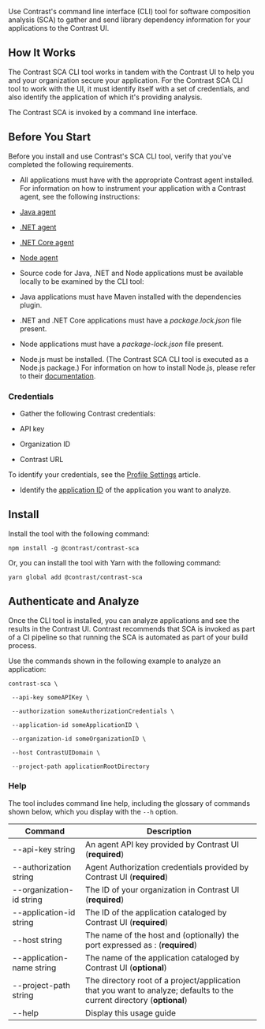 <!--
title: "CLI Tool"
description: "Instructions for installing the CLI tool for library analysis"
tags: "tools cli library install"
-->
  
Use Contrast's command line interface (CLI) tool for software composition analysis (SCA) to gather and send library dependency information for your applications to the Contrast UI. 

## How It Works

The Contrast SCA CLI tool works in tandem with the Contrast UI to help you and your organization secure your application. For the Contrast SCA CLI tool to work with the UI, it must identify itself with a set of credentials, and also identify the application of which it's providing analysis.  

The Contrast SCA is invoked by a command line interface. 

<!-- Add more about how the tool works and app analysis -->

## Before You Start 

Before you install and use Contrast's SCA CLI tool, verify that you've completed the following requirements.  

* All applications must have with the appropriate Contrast agent installed. For information on how to instrument your application with a Contrast agent, see the following instructions: 

 * [Java agent](installation-javastandard.html) 
 * [.NET agent](installation-netinstall.html) 
 * [.NET Core agent](installation-netcoreinstall.html) 
 * [Node agent](installation-nodeinstall.html)
 
* Source code for Java, .NET and Node applications must be available locally to be examined by the CLI tool: 

 * Java applications must have Maven installed with the dependencies plugin. 
 * .NET and .NET Core applications must have a *package.lock.json* file present.
 * Node applications must have a *package-lock.json* file present.
 
* Node.js must be installed. (The Contrast SCA CLI tool is executed as a Node.js package.) For information on how to install Node.js, please refer to their [documentation](https://nodejs.org/en/download/). 

### Credentials
 
* Gather the following Contrast credentials: 

 * API key
 * Organization ID
 * Contrast URL

To identify your credentials, see the [Profile Settings](user-account.html#profile) article.  

* Identify the [application ID](user-appsmanage.html) of the application you want to analyze. 


## Install 

Install the tool with the following command: 

```
npm install -g @contrast/contrast-sca 
```

Or, you can install the tool with Yarn with the following command: 

```
yarn global add @contrast/contrast-sca 
```

## Authenticate and Analyze 

Once the CLI tool is installed, you can analyze applications and see the results in the Contrast UI. Contrast recommends that SCA is invoked as part of a CI pipeline so that running the SCA is automated as part of your build process. 

Use the commands shown in the following example to analyze an application: 

```
contrast-sca \ 

 --api-key someAPIKey \ 

 --authorization someAuthorizationCredentials \ 

 --application-id someApplicationID \ 

 --organization-id someOrganizationID \ 

 --host ContrastUIDomain \ 

 --project-path applicationRootDirectory

```

<!-- 
### Review 

After you see a SUCCESS message you are now ready to view your dependency tree. (link to library hierarchy) 
-->

### Help 

The tool includes command line help, including the glossary of commands shown below, which you display with the `--h` option. 


| Command                   | Description                                                                               |
|---------------------------|-------------------------------------------------------------------------------------------|
| --api-key string          | An agent API key provided by Contrast UI (**required**)                                 |
| --authorization string    | Agent Authorization credentials provided by Contrast UI (**required**)                |
| --organization-id string  | The ID of your organization in Contrast UI (**required**)                                 |
| --application-id string   | The ID of the application cataloged by Contrast UI (**required**)                          |
| --host string             | The name of the host and (optionally) the port expressed as <host>:<port> (**required**)|
| --application-name string | The name of the application cataloged by Contrast UI (**optional**)                         |
| --project-path string     | The directory root of a project/application that you want to analyze; defaults to the current directory (**optional**) |
| --help                    | Display this usage guide                                                   	 			|

